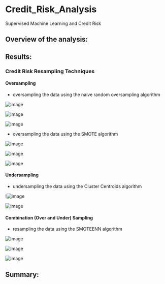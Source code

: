 # Credit_Risk_Analysis
Supervised Machine Learning and Credit Risk

## Overview of the analysis:

## Results:

### Credit Risk Resampling Techniques
#### Oversampling
  * oversampling the data using the naive random oversampling algorithm
   
   ![image](https://user-images.githubusercontent.com/79486450/123557572-96650580-d75f-11eb-8834-64b3b6f4eb0d.png)

   ![image](https://user-images.githubusercontent.com/79486450/123557597-c0b6c300-d75f-11eb-86a7-e7ba8a350b08.png)
   
   ![image](https://user-images.githubusercontent.com/79486450/123557606-d4fac000-d75f-11eb-9b0f-4b9d048f7417.png)

  * oversampling the data using the SMOTE algorithm

   ![image](https://user-images.githubusercontent.com/79486450/123557662-26a34a80-d760-11eb-87ce-5768dc0ed406.png)
   
   ![image](https://user-images.githubusercontent.com/79486450/123557644-01164100-d760-11eb-9678-f1de635776c5.png)

   ![image](https://user-images.githubusercontent.com/79486450/123557652-0d020300-d760-11eb-97d6-f19b94d3fe87.png)

#### Undersampling
  * undersampling the data using the Cluster Centroids algorithm
   
   !![image](https://user-images.githubusercontent.com/79486450/123557766-d082d700-d760-11eb-84db-04af5bcd8891.png)

   ![image](https://user-images.githubusercontent.com/79486450/123557783-e42e3d80-d760-11eb-8100-95fc93e5ee68.png)

  #### Combination (Over and Under) Sampling
  
  * resampling the data using the SMOTEENN algorithm

   ![image](https://user-images.githubusercontent.com/79486450/123557797-f1e3c300-d760-11eb-9c87-f0e1df57f0a7.png)
   
   ![image](https://user-images.githubusercontent.com/79486450/123557809-00ca7580-d761-11eb-89e7-d6ba03112ea3.png)

   ![image](https://user-images.githubusercontent.com/79486450/123557820-10e25500-d761-11eb-9f05-fac18cea31fc.png)

## Summary:
